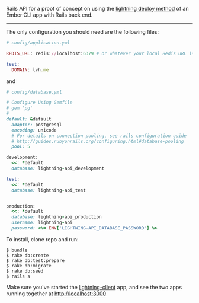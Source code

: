 Rails API for a proof of concept on using the [lightning deploy method](https://www.youtube.com/watch?v=QZVYP3cPcWQ) of an Ember CLI app with Rails back end.

- - -

The only configuration you should need are the following files:

```ruby
# config/application.yml

REDIS_URL: redis://localhost:6379 # or whatever your local Redis URL is

test:
  DOMAIN: lvh.me

```

and

```ruby
# config/database.yml

# Configure Using Gemfile
# gem 'pg'
#
default: &default
  adapter: postgresql
  encoding: unicode
  # For details on connection pooling, see rails configuration guide
  # http://guides.rubyonrails.org/configuring.html#database-pooling
  pool: 5

development:
  <<: *default
  database: lightning-api_development

test:
  <<: *default
  database: lightning-api_test


production:
  <<: *default
  database: lightning-api_production
  username: lightning-api
  password: <%= ENV['LIGHTNING-API_DATABASE_PASSWORD'] %>

```

To install, clone repo and run:

```
$ bundle
$ rake db:create
$ rake db:test:prepare
$ rake db:migrate
$ rake db:seed
$ rails s
```

Make sure you've started the [lightning-client](https://github.com/tommywhoops/lightning-client) app, and see the two apps running together at [http://localhost:3000](http://localhost:3000)
